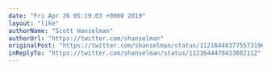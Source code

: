 ```yaml
---
date: "Fri Apr 26 05:19:03 +0000 2019"
layout: "like"
authorName: "Scott Hanselman"
authorUrl: "https://twitter.com/shanselman"
originalPost: "https://twitter.com/shanselman/status/1121644837755731969"
inReplyTo: "https://twitter.com/shanselman/status/1121644478433882112"
---
```

